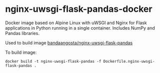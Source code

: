 # nginx-uwsgi-flask-pandas-docker
 Docker image based on Alpine Linux  with uWSGI and Nginx for Flask applications in Python running in a single container. Includes NumPy and Pandas libraries.

Used to build image [bandaangosta/nginx-uwsgi-flask-pandas](https://hub.docker.com/r/bandaangosta/nginx-uwsgi-flask-pandas/)

To build image:

    docker build -t nginx-uwsgi-flask-pandas -f Dockerfile.nginx-uwsgi-flask-pandas .
